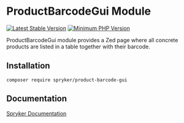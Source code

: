# ProductBarcodeGui Module
[![Latest Stable Version](https://poser.pugx.org/spryker/product-barcode-gui/v/stable.svg)](https://packagist.org/packages/spryker/product-barcode-gui)
[![Minimum PHP Version](https://img.shields.io/badge/php-%3E%3D%208.2-8892BF.svg)](https://php.net/)

ProductBarcodeGui module provides a Zed page where all concrete products are listed in a table together with their barcode.

## Installation

```
composer require spryker/product-barcode-gui
```

## Documentation

[Spryker Documentation](https://docs.spryker.com)
